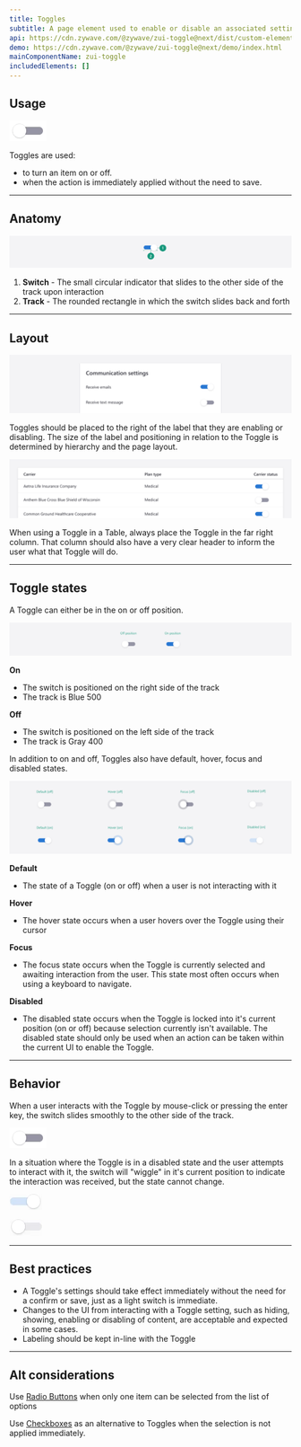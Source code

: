 ```yaml
---
title: Toggles
subtitle: A page element used to enable or disable an associated setting or feature.
api: https://cdn.zywave.com/@zywave/zui-toggle@next/dist/custom-elements.json
demo: https://cdn.zywave.com/@zywave/zui-toggle@next/demo/index.html
mainComponentName: zui-toggle
includedElements: []
---
```

## Usage

![Two Toggles stacked on top of each other. The top Toggle is switched off and the bottom Toggle is switched on. ](/static/images/toggle-on.gif "Toggle usage")

Toggles are used:

* to turn an item on or off.
* when the action is immediately applied without the need to save. 

- - -

## Anatomy

![The different areas of the toggle are highlighted.](/static/images/toggle_anatomy.svg "Toggle anatomy")

1. **Switch** - The small circular indicator that slides to the other side of the track upon interaction
2. **Track** - The rounded rectangle in which the switch slides back and forth

- - -

## Layout

![A communications settings page with different settings that use Toggles to turn them on and off. ](/static/images/toggle_layout.svg "Toggle page layout")

Toggles should be placed to the right of the label that they are enabling or disabling. The size of the label and positioning in relation to the Toggle is determined by hierarchy and the page layout. 

![A table with Toggles in the right column to turn different items in a row on and off.](/static/images/toggle_layout-table.svg "Toggle table layout")

When using a Toggle in a Table, always place the Toggle in the far right column. That column should also have a very clear header to inform the user what that Toggle will do.  

- - -

## Toggle states

A Toggle can either be in the on or off position. 

![Toggles in the on and off position](/static/images/toggle_on-off.svg "Toggles on and off")

**On**

* The switch is positioned on the right side of the track
* The track is Blue 500

**Off**

* The switch is positioned on the left side of the track
* The track is Gray 400

In addition to on and off, Toggles also have default, hover, focus and disabled states.

![The different states of Toggles](/static/images/toggle_states.svg "Toggle states")

**Default**

* The state of a Toggle (on or off) when a user is not interacting with it

**Hover**

* The hover state occurs when a user hovers over the Toggle using their cursor

**Focus** 

* The focus state occurs when the Toggle is currently selected and awaiting interaction from the user. This state most often occurs when using a keyboard to navigate. 

**Disabled**

* The disabled state occurs when the Toggle is locked into it's current position (on or off) because selection currently isn't available. The disabled state should only be used when an action can be taken within the current UI to enable the Toggle. 

- - -

## Behavior

When a user interacts with the Toggle by mouse-click or pressing the enter key, the switch slides smoothly to the other side of the track. 

![The animation of a toggle sliding from the off position to the on position. ](/static/images/toggle-on.gif "Toggle switching behavior")

In a situation where the Toggle is in a disabled state and the user attempts to interact with it, the switch will "wiggle" in it's current position to indicate the interaction was received, but the state cannot change.

![A disabled Toggle in the on position. ](/static/images/toggle-on-disabled.gif "Disabled on Toggle behavior")

![A disabled Toggle in the off position](/static/images/toggle-off-disabled.gif "Disabled off Toggle behavior")

- - -

## Best practices

* A Toggle's settings should take effect immediately without the need for a confirm or save, just as a light switch is immediate.
* Changes to the UI from interacting with a Toggle setting, such as hiding, showing, enabling or disabling of content, are acceptable and expected in some cases. 
* Labeling should be kept in-line with the Toggle

- - -

## Alt considerations

Use [Radio Buttons](/design-system/components/radio-buttons) when only one item can be selected from the list of options

Use [Checkboxes](design-system/components/checkboxes) as an alternative to Toggles when the selection is not applied immediately.